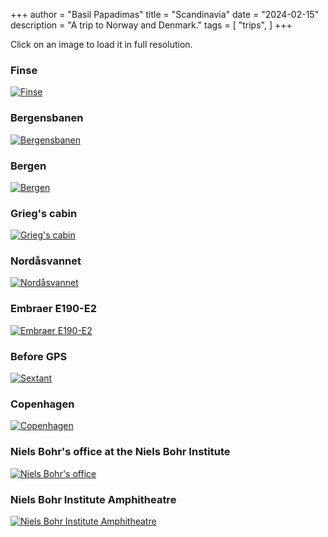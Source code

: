 +++
author = "Basil Papadimas"
title = "Scandinavia"
date = "2024-02-15"
description = "A trip to Norway and Denmark."
tags = [
    "trips",
]
+++

Click on an image to load it in full resolution.

### Finse
[![Finse](/images/scandinavia/Finse_min.jpeg "Finse")](/images/scandinavia/Finse.jpeg)

### Bergensbanen
[![Bergensbanen](/images/scandinavia/Bergensbanen_min.jpeg "Bergensbanen")](/images/scandinavia/Bergensbanen.jpeg)

### Bergen
[![Bergen](/images/scandinavia/Bergen_min.jpeg "Bergen")](/images/scandinavia/Bergen.jpeg)

### Grieg's cabin
[![Grieg's cabin](/images/scandinavia/Grieg_min.jpeg "Grieg's cabin")](/images/scandinavia/Grieg.jpeg)

### Nordåsvannet
[![Nordåsvannet](/images/scandinavia/Nordåsvannet_min.jpeg "Nordåsvannet")](/images/scandinavia/Nordåsvannet.jpeg)

### Embraer E190-E2
[![Embraer E190-E2](/images/scandinavia/Embraer_min.jpeg "Embraer E190-E2")](/images/scandinavia/Embraer.jpeg)

### Before GPS
[![Sextant](/images/scandinavia/Sextant_min.jpeg "Sextant")](/images/scandinavia/Sextant.jpeg)

### Copenhagen
[![Copenhagen](/images/scandinavia/CPH_min.jpeg "Copenhagen")](/images/scandinavia/CPH.jpeg)

### Niels Bohr's office at the Niels Bohr Institute
[![Niels Bohr's office](/images/scandinavia/Bohr_min.jpeg "Niels Bohr's office at the Niels Bohr Institute")](/images/scandinavia/Bohr.jpeg)

### Niels Bohr Institute Amphitheatre
[![Niels Bohr Institute Amphitheatre](/images/scandinavia/Amphitheatre_min.jpeg "Niels Bohr Institute Amphitheatre")](/images/scandinavia/Bohr.jpeg)
